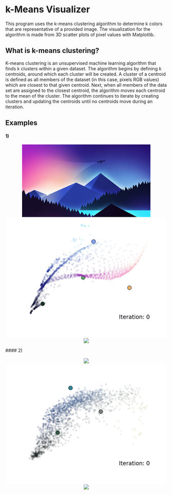 # k-Means Visualizer
This program uses the k-means clustering algorithm to determine k colors that are representative of a provided image. The visualization for the algorithm is made from 3D scatter plots of pixel values with Matplotlib.

## What is k-means clustering?
K-means clustering is an unsupervised machine learning algorithm that finds k clusters within a given dataset. The algorithm begins by defining k centroids, around which each cluster will be created. A cluster of a centroid is defined as all members of the dataset (in this case, pixels RGB values) which are closest to that given centroid. Next, when all members of the data set are assigned to the closest centroid, the algorithm moves each centroid to the mean of the cluster. The algorithm continues to iterate by creating clusters and updating the centroids until no centroids move during an iteration.

## Examples
#### 1)
<p align="center">
  <img width="400" align="center" src="images/minimalist_landscape1.jpg">
  <img width="500" align="center" src="examples/iterate_animation1.gif">
  <img width="400" align="center" src="examples/rotate_animation1.gif">
</p>
#### 2)
<p align="center">
  <img width="400" align="center" src="images/starrynight.png">
  <img width="500" align="center" src="examples/iterate_animation2.gif">
  <img width="400" align="center" src="examples/rotate_animation2.gif">
</p>

